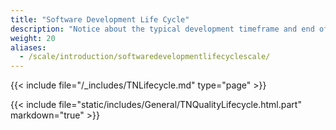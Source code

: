 ```yaml
---
title: "Software Development Life Cycle"
description: "Notice about the typical development timeframe and end of life expectations for TrueNAS SCALE major versions."
weight: 20
aliases:
  - /scale/introduction/softwaredevelopmentlifecyclescale/
---
```


{{< include file="/_includes/TNLifecycle.md" type="page" >}}

{{< include file="static/includes/General/TNQualityLifecycle.html.part" markdown="true" >}}
